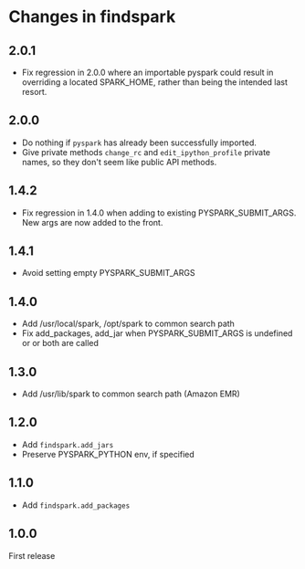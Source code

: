 # Changes in findspark

## 2.0.1

- Fix regression in 2.0.0 where an importable pyspark
  could result in overriding a located SPARK_HOME,
  rather than being the intended last resort.

## 2.0.0

- Do nothing if `pyspark` has already been successfully imported.
- Give private methods `change_rc` and `edit_ipython_profile` private names,
  so they don't seem like public API methods.


## 1.4.2

- Fix regression in 1.4.0 when adding to existing PYSPARK_SUBMIT_ARGS.
  New args are now added to the front.

## 1.4.1

- Avoid setting empty PYSPARK_SUBMIT_ARGS

## 1.4.0

- Add /usr/local/spark, /opt/spark to common search path
- Fix add_packages, add_jar when PYSPARK_SUBMIT_ARGS is undefined or or both are called

## 1.3.0

- Add /usr/lib/spark to common search path (Amazon EMR)

## 1.2.0

- Add `findspark.add_jars`
- Preserve PYSPARK_PYTHON env, if specified

## 1.1.0

- Add `findspark.add_packages`


## 1.0.0

First release
